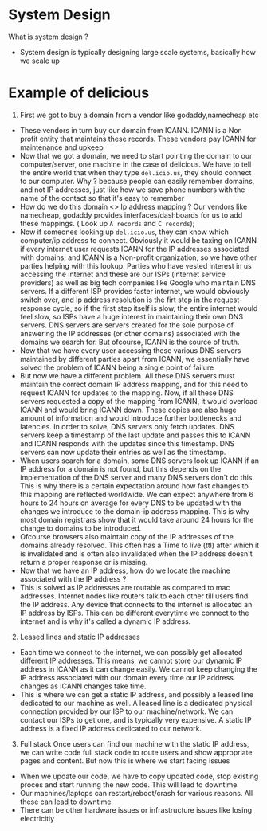 # System Design
What is system design ?
- System design is typically designing large scale systems, basically how we scale up

# Example of delicious

1) First we got to buy a domain from a vendor like godaddy,namecheap etc
- These vendors in turn buy our domain from ICANN. 
ICANN is a Non profit entity that maintains these records. These vendors pay ICANN for maintenance and upkeep
- Now that we got a domain, we need to start pointing the domain to our computer/server, one machine in the case of delicious.
We have to tell the entire world that when they type `del.icio.us`, they should connect to our computer.
Why ? because people can easily remember domains, and not IP addresses, just like how we save 
phone numbers with the name of the contact so that it's easy to remember
- How do we do this domain <> Ip address mapping ? Our vendors like namecheap, godaddy provides interfaces/dashboards
for us to add these mappings. ( Look up `A records` and `C records`);
- Now if someones looking up `del.icio.us`, they can know which computer/ip address to connect. Obviously it would be
taxing on ICANN if every internet user requests ICANN for the IP addresses associated with domains, and ICANN is a Non-profit
organization, so we have other parties helping with this lookup. Parties who have vested interest in us accessing the internet
and these are our ISPs (internet service providers) as well as big tech companies like Google who maintain DNS servers. 
If a different ISP provides faster internet, we would obviously switch over, and Ip address resolution is the firt step
in the request-response cycle, so if the first step itself is slow, the entire internet would feel slow, so ISPs have a huge
interest in maintaining their own DNS servers. DNS servers are servers created for the sole purpose of answering the IP addresses (or other domains) associated with the domains
we search for. But ofcourse, ICANN is the source of truth.
- Now that we have every user accessing these various DNS servers maintained by different parties apart from ICANN,
we essentially have solved the problem of ICANN being a single point of failure
- But now we have a different problem. All these DNS servers must maintain the correct domain IP address mapping, and for this
need to request ICANN for updates to the mapping. Now, if all these DNS servers requested a copy of the mapping from
ICANN, it would overload ICANN and would bring ICANN down. These copies are also huge amount of information and would introduce
further bottlenecks and latencies. In order to solve, DNS servers only fetch updates. DNS servers keep a timestamp of the last update
and passes this to ICANN and ICANN responds with the updates since this timestamp.
DNS servers can now update their entries as well as the timestamp.
- When users search for a domain, some DNS servers look up ICANN if an IP address for a domain is not found, 
but this depends on the implementation of the DNS server and many DNS servers don't do this. This is why there is a certain expectation
around how fast changes to this mapping are reflected worldwide. We can expect anywhere from 6 hours to 24 hours on average for every
DNS to be updated with the changes we introduce to the domain-ip address mapping. This is why most domain registrars show that it would
take around 24 hours for the change to domains to be introduced.
- Ofcourse browsers also maintain copy of the IP addresses of the domains already resolved. This often has a Time to live (ttl) after which it is invalidated and is often
also invalidated when the IP address doesn't return a proper response or is missing.
- Now that we have an IP address, how do we locate the machine associated with the IP address ?
- This is solved as IP addresses are routable as compared to mac addresses. Internet nodes like routers talk to each other till users
find the IP address. Any device that connects to the internet is allocated an IP address by ISPs. This can be different everytime we
connect to the internet and is why it's called a dynamic IP address.

2) Leased lines and static IP addresses
- Each time we connect to the internet, we can possibly get allocated different IP addresses. This means, we cannot store
our dynamic IP address in ICANN as it can change easily. We cannot keep changing the IP address associated with
our domain every time our IP address changes as ICANN changes take time.
- This is where we can get a static IP address, and possibly a leased line dedicated to our machine as well. A leased line
is a dedicated physical connection provided by our ISP to our machine/network. We can contact our ISPs to get one,
and is typically very expensive. A static IP address is a fixed IP address dedicated to our network.

3) Full stack
Once users can find our machine with the static IP address, we can write code full stack code to route users 
and show appropriate pages and content. But now this is where we start facing issues
- When we update our code, we have to copy updated code, stop existing proces and start running the new code.
This will lead to downtime
- Our machines/laptops can restart/reboot/crash for various reasons. All these can lead to downtime
- There can be other hardware issues or infrastructure issues like losing electricitiy














